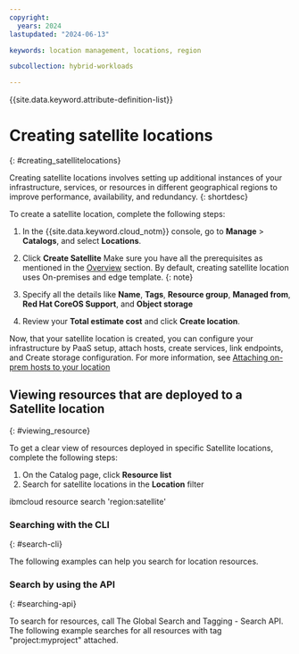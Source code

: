 ```yaml
---
copyright:
  years: 2024
lastupdated: "2024-06-13"

keywords: location management, locations, region

subcollection: hybrid-workloads

---
```


{{site.data.keyword.attribute-definition-list}}


# Creating satellite locations
{: #creating_satellitelocations}

Creating satellite locations involves setting up additional instances of your infrastructure, services, or resources in different geographical regions to improve performance, availability, and redundancy. 
{: shortdesc}
 
To create a satellite location, complete the following steps:
1. In the {{site.data.keyword.cloud_notm}} console, go to **Manage** > **Catalogs**, and select **Locations**.
1. Click **Create Satellite**
    Make sure you have all the prerequisites as mentioned in the [Overview](/docs/hybrid-workloads?topic=hybrid-workloads-locations) section. By default, creating satellite location uses On-premises and edge template.
    {: note}

1. Specify all the details like **Name**, **Tags**, **Resource group**, **Managed from**, **Red Hat CoreOS Support**, and **Object storage**
1. Review your **Total estimate cost** and click **Create location**. 

Now, that your satellite location is created, you can configure your infrastructure by PaaS setup, attach hosts, create services, link endpoints, and Create storage configuration. For more information, see [Attaching on-prem hosts to your location](docs/satellite?topic=satellite-attach-hosts)

## Viewing resources that are deployed to a Satellite location
{: #viewing_resource}


To get a clear view of resources deployed in specific Satellite locations, complete the following steps: 
1. On the Catalog page, click **Resource list**
1. Search for satellite locations in the **Location** filter

ibmcloud resource search 'region:satellite'

### Searching with the CLI
{: #search-cli}

The following examples can help you search for location resources.



### Search by using the API
{: #searching-api}

To search for resources, call The Global Search and Tagging - Search API. The following example searches for all resources with tag "project:myproject" attached.


